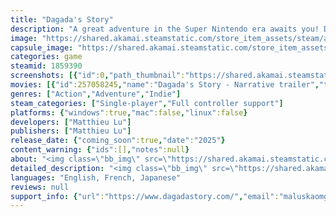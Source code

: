 ```yaml
---
title: "Dagada's Story"
description: "A great adventure in the Super Nintendo era awaits you! Dagada will explore a treacherous mountain and solve the mysterious puzzles of ancient ruins to find his way home. But the threat of a dangerous climate looms! Will you help him restore harmony to this once peaceful nature turned hostile?"
image: "https://shared.akamai.steamstatic.com/store_item_assets/steam/apps/1859390/header.jpg?t=1727239662"
capsule_image: "https://shared.akamai.steamstatic.com/store_item_assets/steam/apps/1859390/5d1ceec5c6479f7dc8714be4a0fc232e2629768a/capsule_231x87.jpg?t=1727239662"
categories: game
steamid: 1859390
screenshots: [{"id":0,"path_thumbnail":"https://shared.akamai.steamstatic.com/store_item_assets/steam/apps/1859390/ss_f7048aabf5fe9c69853db120415f1cccee560ed9.600x338.jpg?t=1727239662","path_full":"https://shared.akamai.steamstatic.com/store_item_assets/steam/apps/1859390/ss_f7048aabf5fe9c69853db120415f1cccee560ed9.1920x1080.jpg?t=1727239662"},{"id":1,"path_thumbnail":"https://shared.akamai.steamstatic.com/store_item_assets/steam/apps/1859390/ss_d7165fa5c0250e1e3fcf2815bd110e3c0d815bc0.600x338.jpg?t=1727239662","path_full":"https://shared.akamai.steamstatic.com/store_item_assets/steam/apps/1859390/ss_d7165fa5c0250e1e3fcf2815bd110e3c0d815bc0.1920x1080.jpg?t=1727239662"},{"id":2,"path_thumbnail":"https://shared.akamai.steamstatic.com/store_item_assets/steam/apps/1859390/ss_31e6c9f2fafaf18f6ed4ac4a73abbc848bd078fa.600x338.jpg?t=1727239662","path_full":"https://shared.akamai.steamstatic.com/store_item_assets/steam/apps/1859390/ss_31e6c9f2fafaf18f6ed4ac4a73abbc848bd078fa.1920x1080.jpg?t=1727239662"},{"id":3,"path_thumbnail":"https://shared.akamai.steamstatic.com/store_item_assets/steam/apps/1859390/ss_3f688edfc339726673abad2ee0934d765198863e.600x338.jpg?t=1727239662","path_full":"https://shared.akamai.steamstatic.com/store_item_assets/steam/apps/1859390/ss_3f688edfc339726673abad2ee0934d765198863e.1920x1080.jpg?t=1727239662"},{"id":4,"path_thumbnail":"https://shared.akamai.steamstatic.com/store_item_assets/steam/apps/1859390/ss_0fb3b9c416ce522a5135905a0755599b94d46481.600x338.jpg?t=1727239662","path_full":"https://shared.akamai.steamstatic.com/store_item_assets/steam/apps/1859390/ss_0fb3b9c416ce522a5135905a0755599b94d46481.1920x1080.jpg?t=1727239662"},{"id":5,"path_thumbnail":"https://shared.akamai.steamstatic.com/store_item_assets/steam/apps/1859390/ss_59054ca382b0b269b756dbc72689348a79f0ab77.600x338.jpg?t=1727239662","path_full":"https://shared.akamai.steamstatic.com/store_item_assets/steam/apps/1859390/ss_59054ca382b0b269b756dbc72689348a79f0ab77.1920x1080.jpg?t=1727239662"},{"id":6,"path_thumbnail":"https://shared.akamai.steamstatic.com/store_item_assets/steam/apps/1859390/ss_94e71dc06866488e595ab0265b6ec4b7a3822702.600x338.jpg?t=1727239662","path_full":"https://shared.akamai.steamstatic.com/store_item_assets/steam/apps/1859390/ss_94e71dc06866488e595ab0265b6ec4b7a3822702.1920x1080.jpg?t=1727239662"},{"id":7,"path_thumbnail":"https://shared.akamai.steamstatic.com/store_item_assets/steam/apps/1859390/ss_0185f89deab70ba57c730b84b4ec2756b3afc25b.600x338.jpg?t=1727239662","path_full":"https://shared.akamai.steamstatic.com/store_item_assets/steam/apps/1859390/ss_0185f89deab70ba57c730b84b4ec2756b3afc25b.1920x1080.jpg?t=1727239662"}]
movies: [{"id":257058245,"name":"Dagada's Story - Narrative trailer","thumbnail":"https://shared.akamai.steamstatic.com/store_item_assets/steam/apps/257058245/movie.293x165.jpg?t=1727239481","webm":{"480":"http://video.akamai.steamstatic.com/store_trailers/257058245/movie480_vp9.webm?t=1727239481","max":"http://video.akamai.steamstatic.com/store_trailers/257058245/movie_max_vp9.webm?t=1727239481"},"mp4":{"480":"http://video.akamai.steamstatic.com/store_trailers/257058245/movie480.mp4?t=1727239481","max":"http://video.akamai.steamstatic.com/store_trailers/257058245/movie_max.mp4?t=1727239481"},"highlight":true}]
genres: ["Action","Adventure","Indie"]
steam_categories: ["Single-player","Full controller support"]
platforms: {"windows":true,"mac":false,"linux":false}
developers: ["Matthieu Lu"]
publishers: ["Matthieu Lu"]
release_date: {"coming_soon":true,"date":"2025"}
content_warning: {"ids":[],"notes":null}
about: "<img class=\"bb_img\" src=\"https://shared.akamai.steamstatic.com/store_item_assets/steam/apps/1859390/extras/description_logo_682x312.png?t=1727239662\" /><br><br>Embark on an adventure inspired by the games of the Super Nintendo era!<br><br>Accidentally stranded on a planet with a hostile climate, Dagada awakens alone in a dark cave, guided by a strange voice showing him the way... An entire village comes to his aid, helping him repair his spaceship and return home. As he explores the mountain, Dagada uncovers the catastrophe threatening the village and must overcome challenges to protect his new friends.<br><br><img class=\"bb_img\" src=\"https://shared.akamai.steamstatic.com/store_item_assets/steam/apps/1859390/extras/dagada_gif_movement.gif?t=1727239662\" /><br><br><strong>Dagada</strong> can jump, climb, and push heavy objects to explore the mountain, while <strong>Naou</strong> can fly and use energy to activate mysterious stones. Together, they will explore dark caves and solve mysterious puzzles in ancient ruins to help Dagada return home. But the threat of a dangerous climate looms! Will you help them restore harmony to this once peaceful nature turned hostile?<br><br><img class=\"bb_img\" src=\"https://shared.akamai.steamstatic.com/store_item_assets/steam/apps/1859390/extras/dagada_gif_puzzle.gif?t=1727239662\" /><h2 class=\"bb_tag\">Features</h2><ul class=\"bb_ul\"><li>5 worlds to explore and a village to rest in<br></li><li>Alternate between 2 playable characters to solve puzzles<br></li><li>Collect the necessary parts to repair broken objects scattered throughout the world<br></li><li>A simple day and night system to explore locations in different ways<br></li><li>Side quests and secrets to uncover more about the characters and the game’s universe<br></li><li>Beautiful pixel-art graphics and animations<br></li><li>Explore the world at your own pace to create your own experience</li></ul><br><img class=\"bb_img\" src=\"https://shared.akamai.steamstatic.com/store_item_assets/steam/apps/1859390/extras/naou_movement-small.gif?t=1727239662\" />"
detailed_description: "<img class=\"bb_img\" src=\"https://shared.akamai.steamstatic.com/store_item_assets/steam/apps/1859390/extras/description_logo_682x312.png?t=1727239662\" /><br><br>Embark on an adventure inspired by the games of the Super Nintendo era!<br><br>Accidentally stranded on a planet with a hostile climate, Dagada awakens alone in a dark cave, guided by a strange voice showing him the way... An entire village comes to his aid, helping him repair his spaceship and return home. As he explores the mountain, Dagada uncovers the catastrophe threatening the village and must overcome challenges to protect his new friends.<br><br><img class=\"bb_img\" src=\"https://shared.akamai.steamstatic.com/store_item_assets/steam/apps/1859390/extras/dagada_gif_movement.gif?t=1727239662\" /><br><br><strong>Dagada</strong> can jump, climb, and push heavy objects to explore the mountain, while <strong>Naou</strong> can fly and use energy to activate mysterious stones. Together, they will explore dark caves and solve mysterious puzzles in ancient ruins to help Dagada return home. But the threat of a dangerous climate looms! Will you help them restore harmony to this once peaceful nature turned hostile?<br><br><img class=\"bb_img\" src=\"https://shared.akamai.steamstatic.com/store_item_assets/steam/apps/1859390/extras/dagada_gif_puzzle.gif?t=1727239662\" /><h2 class=\"bb_tag\">Features</h2><ul class=\"bb_ul\"><li>5 worlds to explore and a village to rest in<br></li><li>Alternate between 2 playable characters to solve puzzles<br></li><li>Collect the necessary parts to repair broken objects scattered throughout the world<br></li><li>A simple day and night system to explore locations in different ways<br></li><li>Side quests and secrets to uncover more about the characters and the game’s universe<br></li><li>Beautiful pixel-art graphics and animations<br></li><li>Explore the world at your own pace to create your own experience</li></ul><br><img class=\"bb_img\" src=\"https://shared.akamai.steamstatic.com/store_item_assets/steam/apps/1859390/extras/naou_movement-small.gif?t=1727239662\" />"
languages: "English, French, Japanese"
reviews: null
support_info: {"url":"https://www.dagadastory.com/","email":"maluskaomg@gmail.com"}
---
```


